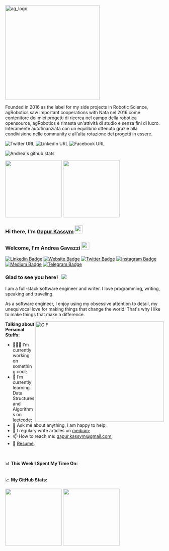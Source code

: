 
<img src="https://github.com/andreagavazzi/ag_perception/blob/main/assets/ag_logo.jpg" alt="ag_logo" width="300"/>
 

Founded in 2016 as the label for my side projects in Robotic Science, agRobotics saw important cooperations with 
Nata nel 2016 come contenitore dei miei progetti di ricerca nel campo della robotica opensource, agRobotics è rimasta un'attività di studio e senza fini di lucro. Interamente autofinanziata con un equilibrio ottenuto grazie alla condivisione nelle community e all'alta rotazione dei progetti in essere.
   
  
![Twitter URL](https://img.shields.io/twitter/url?label=Twitter&logo=twitter&style=plastic&url=https%3A%2F%2Ftwitter.com%2FAndreaGavazzi)  ![LinkedIn URL](https://img.shields.io/twitter/url?label=LinkedIn&logo=linkedin&style=plastic&url=https%3A%2F%2Fwww.linkedin.com%2Fin%2Fandreagavazzi%2F)  ![Facebook URL](https://img.shields.io/twitter/url?label=Facebook&logo=facebook&style=plastic&url=https%3A%2F%2Fwww.facebook.com%2Fandrea.gavazzi.3) 

![Andrea's github stats](https://github-readme-stats.vercel.app/api?username=andreagavazzi&count_private=true&show_icons=true&theme=onedark)  



<img height="180em" src="https://github-readme-stats.vercel.app/api?username=andreagavazzi&show_icons=true&hide_border=true&&count_private=true&include_all_commits=true" />

<img height="180em" src="https://github-readme-stats.vercel.app/api?username=Gapur&show_icons=true&hide_border=true&&count_private=true&include_all_commits=true" />


### Hi there, I'm <a href="https://gkassym.netlify.app" target="_blank">Gapur Kassym</a> <img src="https://media.giphy.com/media/hvRJCLFzcasrR4ia7z/giphy.gif" width="25px">
### Welcome, I'm Andrea Gavazzi <img src="https://media.giphy.com/media/hvRJCLFzcasrR4ia7z/giphy.gif" width="25px">

[![Linkedin Badge](https://img.shields.io/badge/-LinkedIn-0e76a8?style=flat-square&logo=Linkedin&logoColor=white)](https://linkedin.com/in/gapur-kassym)
[![Website Badge](https://img.shields.io/badge/Website-3b5998?style=flat-square&logo=google-chrome&logoColor=white)](https://gkassym.netlify.app)
[![Twitter Badge](https://img.shields.io/badge/-Twitter-00acee?style=flat-square&logo=Twitter&logoColor=white)](https://twitter.com/GKassym)
[![Instagram Badge](https://img.shields.io/badge/-Instagram-e4405f?style=flat-square&logo=Instagram&logoColor=white)](https://instagram.com/gkassym/)
[![Medium Badge](https://img.shields.io/badge/medium-%2312100E.svg?&style=for-square&logo=medium&logoColor=white)](https://gapur-kassym.medium.com/)
[![Telegram Badge](https://img.shields.io/badge/-Telegram-0088cc?style=flat-square&logo=Telegram&logoColor=white)](https://t.me/GKassym)

### Glad to see you here! &nbsp; ![](https://visitor-badge.glitch.me/badge?page_id=Gapur.Gapur)

I am a full-stack software engineer and writer. I love programming, writing, speaking and traveling.

As a software engineer, I enjoy using my obsessive attention to detail, my unequivocal love for making things that change the world. That's why I like to make things that make a difference.

<img align="right" alt="GIF" src="https://github.com/Gapur/Gapur/blob/master/coding.gif?raw=true" width="408" height="318" />
  

**Talking about Personal Stuffs:**

- 👨🏻‍💻 I’m currently working on something cool;
- 🚀 I’m currently learning Data Structures and Algorithms on [leetcode](https://leetcode.com/GKassym);
- 💬 Ask me about anything, I am happy to help;
- 📝 I regulary write articles on [medium](https://gapur-kassym.medium.com);
- 📫 How to reach me: gapur.kassym@gmail.com;
- 📝 [Resume](https://gkassym.netlify.app/Resume.pdf).

</br>

📊 **This Week I Spent My Time On:**
<!--START_SECTION:waka-->
```text

```
<!--END_SECTION:waka-->


📈 **My GitHub Stats:**

<p>
  <img height="180em" src="https://github-readme-stats.vercel.app/api?username=andreagavazzi&show_icons=true&hide_border=true&&count_private=true&include_all_commits=true" />
  <img height="180em" src="https://github-readme-stats.vercel.app/api/top-langs/?username=andreagavazzi&exclude_repo=KNN-Image-Classification&show_icons=true&hide_border=true&layout=compact&langs_count=8"/>
</p>




